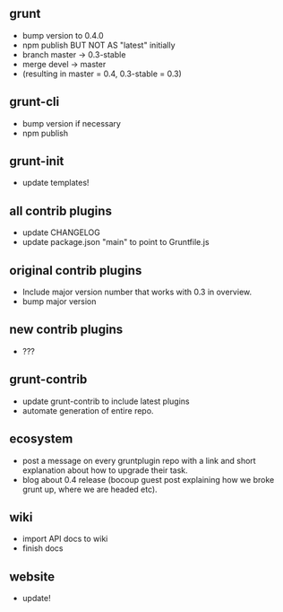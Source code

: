 ## grunt
* bump version to 0.4.0
* npm publish BUT NOT AS "latest" initially
* branch master -> 0.3-stable
* merge devel -> master
* (resulting in master = 0.4, 0.3-stable = 0.3)

## grunt-cli
* bump version if necessary
* npm publish

## grunt-init
* update templates!

## all contrib plugins
* update CHANGELOG
* update package.json "main" to point to Gruntfile.js

## original contrib plugins
* Include major version number that works with 0.3 in overview.
* bump major version

## new contrib plugins
* ???

## grunt-contrib
* update grunt-contrib to include latest plugins
* automate generation of entire repo.

## ecosystem
* post a message on every gruntplugin repo with a link and short explanation about how to upgrade their task.
* blog about 0.4 release (bocoup guest post explaining how we broke grunt up, where we are headed etc).

## wiki
* import API docs to wiki
* finish docs

## website
* update!

